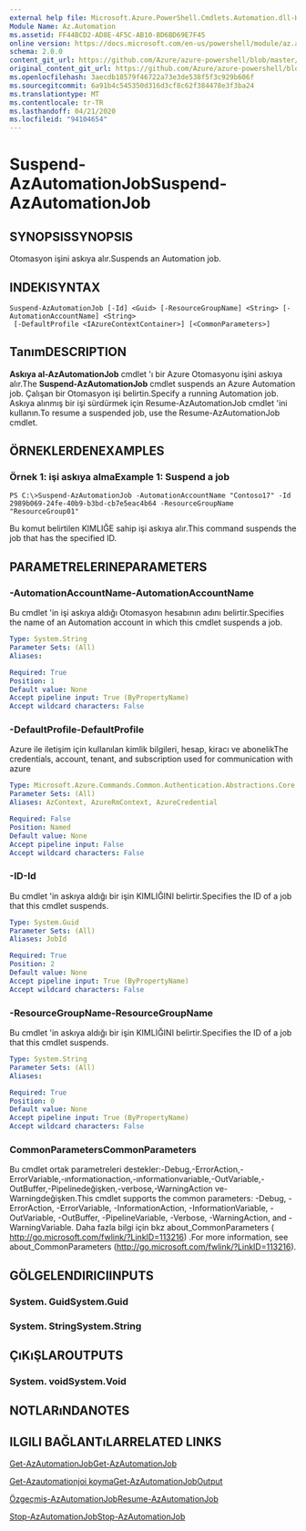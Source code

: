 ```yaml
---
external help file: Microsoft.Azure.PowerShell.Cmdlets.Automation.dll-Help.xml
Module Name: Az.Automation
ms.assetid: FF44BCD2-AD8E-4F5C-AB10-BD6BD69E7F45
online version: https://docs.microsoft.com/en-us/powershell/module/az.automation/suspend-azautomationjob
schema: 2.0.0
content_git_url: https://github.com/Azure/azure-powershell/blob/master/src/Automation/Automation/help/Suspend-AzAutomationJob.md
original_content_git_url: https://github.com/Azure/azure-powershell/blob/master/src/Automation/Automation/help/Suspend-AzAutomationJob.md
ms.openlocfilehash: 3aecdb18579f46722a73e3de538f5f3c929b606f
ms.sourcegitcommit: 6a91b4c545350d316d3cf8c62f384478e3f3ba24
ms.translationtype: MT
ms.contentlocale: tr-TR
ms.lasthandoff: 04/21/2020
ms.locfileid: "94104654"
---
```

# <span data-ttu-id="00918-101">Suspend-AzAutomationJob</span><span class="sxs-lookup"><span data-stu-id="00918-101">Suspend-AzAutomationJob</span></span>

## <span data-ttu-id="00918-102">SYNOPSIS</span><span class="sxs-lookup"><span data-stu-id="00918-102">SYNOPSIS</span></span>
<span data-ttu-id="00918-103">Otomasyon işini askıya alır.</span><span class="sxs-lookup"><span data-stu-id="00918-103">Suspends an Automation job.</span></span>

## <span data-ttu-id="00918-104">INDEKI</span><span class="sxs-lookup"><span data-stu-id="00918-104">SYNTAX</span></span>

```
Suspend-AzAutomationJob [-Id] <Guid> [-ResourceGroupName] <String> [-AutomationAccountName] <String>
 [-DefaultProfile <IAzureContextContainer>] [<CommonParameters>]
```

## <span data-ttu-id="00918-105">Tanım</span><span class="sxs-lookup"><span data-stu-id="00918-105">DESCRIPTION</span></span>
<span data-ttu-id="00918-106">**Askıya al-AzAutomationJob** cmdlet 'ı bir Azure Otomasyonu işini askıya alır.</span><span class="sxs-lookup"><span data-stu-id="00918-106">The **Suspend-AzAutomationJob** cmdlet suspends an Azure Automation job.</span></span>
<span data-ttu-id="00918-107">Çalışan bir Otomasyon işi belirtin.</span><span class="sxs-lookup"><span data-stu-id="00918-107">Specify a running Automation job.</span></span>
<span data-ttu-id="00918-108">Askıya alınmış bir işi sürdürmek için Resume-AzAutomationJob cmdlet 'ini kullanın.</span><span class="sxs-lookup"><span data-stu-id="00918-108">To resume a suspended job, use the Resume-AzAutomationJob cmdlet.</span></span>

## <span data-ttu-id="00918-109">ÖRNEKLERDEN</span><span class="sxs-lookup"><span data-stu-id="00918-109">EXAMPLES</span></span>

### <span data-ttu-id="00918-110">Örnek 1: işi askıya alma</span><span class="sxs-lookup"><span data-stu-id="00918-110">Example 1: Suspend a job</span></span>
```
PS C:\>Suspend-AzAutomationJob -AutomationAccountName "Contoso17" -Id 2989b069-24fe-40b9-b3bd-cb7e5eac4b64 -ResourceGroupName "ResourceGroup01"
```

<span data-ttu-id="00918-111">Bu komut belirtilen KIMLIĞE sahip işi askıya alır.</span><span class="sxs-lookup"><span data-stu-id="00918-111">This command suspends the job that has the specified ID.</span></span>

## <span data-ttu-id="00918-112">PARAMETRELERINE</span><span class="sxs-lookup"><span data-stu-id="00918-112">PARAMETERS</span></span>

### <span data-ttu-id="00918-113">-AutomationAccountName</span><span class="sxs-lookup"><span data-stu-id="00918-113">-AutomationAccountName</span></span>
<span data-ttu-id="00918-114">Bu cmdlet 'in işi askıya aldığı Otomasyon hesabının adını belirtir.</span><span class="sxs-lookup"><span data-stu-id="00918-114">Specifies the name of an Automation account in which this cmdlet suspends a job.</span></span>

```yaml
Type: System.String
Parameter Sets: (All)
Aliases:

Required: True
Position: 1
Default value: None
Accept pipeline input: True (ByPropertyName)
Accept wildcard characters: False
```

### <span data-ttu-id="00918-115">-DefaultProfile</span><span class="sxs-lookup"><span data-stu-id="00918-115">-DefaultProfile</span></span>
<span data-ttu-id="00918-116">Azure ile iletişim için kullanılan kimlik bilgileri, hesap, kiracı ve abonelik</span><span class="sxs-lookup"><span data-stu-id="00918-116">The credentials, account, tenant, and subscription used for communication with azure</span></span>

```yaml
Type: Microsoft.Azure.Commands.Common.Authentication.Abstractions.Core.IAzureContextContainer
Parameter Sets: (All)
Aliases: AzContext, AzureRmContext, AzureCredential

Required: False
Position: Named
Default value: None
Accept pipeline input: False
Accept wildcard characters: False
```

### <span data-ttu-id="00918-117">-ID</span><span class="sxs-lookup"><span data-stu-id="00918-117">-Id</span></span>
<span data-ttu-id="00918-118">Bu cmdlet 'in askıya aldığı bir işin KIMLIĞINI belirtir.</span><span class="sxs-lookup"><span data-stu-id="00918-118">Specifies the ID of a job that this cmdlet suspends.</span></span>

```yaml
Type: System.Guid
Parameter Sets: (All)
Aliases: JobId

Required: True
Position: 2
Default value: None
Accept pipeline input: True (ByPropertyName)
Accept wildcard characters: False
```

### <span data-ttu-id="00918-119">-ResourceGroupName</span><span class="sxs-lookup"><span data-stu-id="00918-119">-ResourceGroupName</span></span>
<span data-ttu-id="00918-120">Bu cmdlet 'in askıya aldığı bir işin KIMLIĞINI belirtir.</span><span class="sxs-lookup"><span data-stu-id="00918-120">Specifies the ID of a job that this cmdlet suspends.</span></span>

```yaml
Type: System.String
Parameter Sets: (All)
Aliases:

Required: True
Position: 0
Default value: None
Accept pipeline input: True (ByPropertyName)
Accept wildcard characters: False
```

### <span data-ttu-id="00918-121">CommonParameters</span><span class="sxs-lookup"><span data-stu-id="00918-121">CommonParameters</span></span>
<span data-ttu-id="00918-122">Bu cmdlet ortak parametreleri destekler:-Debug,-ErrorAction,-ErrorVariable,-ınformationaction,-ınformationvariable,-OutVariable,-OutBuffer,-Pipelinedeğişken,-verbose,-WarningAction ve-Warningdeğişken.</span><span class="sxs-lookup"><span data-stu-id="00918-122">This cmdlet supports the common parameters: -Debug, -ErrorAction, -ErrorVariable, -InformationAction, -InformationVariable, -OutVariable, -OutBuffer, -PipelineVariable, -Verbose, -WarningAction, and -WarningVariable.</span></span> <span data-ttu-id="00918-123">Daha fazla bilgi için bkz about_CommonParameters ( http://go.microsoft.com/fwlink/?LinkID=113216) .</span><span class="sxs-lookup"><span data-stu-id="00918-123">For more information, see about_CommonParameters (http://go.microsoft.com/fwlink/?LinkID=113216).</span></span>

## <span data-ttu-id="00918-124">GÖLGELENDIRICI</span><span class="sxs-lookup"><span data-stu-id="00918-124">INPUTS</span></span>

### <span data-ttu-id="00918-125">System. Guid</span><span class="sxs-lookup"><span data-stu-id="00918-125">System.Guid</span></span>

### <span data-ttu-id="00918-126">System. String</span><span class="sxs-lookup"><span data-stu-id="00918-126">System.String</span></span>

## <span data-ttu-id="00918-127">ÇıKıŞLAR</span><span class="sxs-lookup"><span data-stu-id="00918-127">OUTPUTS</span></span>

### <span data-ttu-id="00918-128">System. void</span><span class="sxs-lookup"><span data-stu-id="00918-128">System.Void</span></span>

## <span data-ttu-id="00918-129">NOTLARıNDA</span><span class="sxs-lookup"><span data-stu-id="00918-129">NOTES</span></span>

## <span data-ttu-id="00918-130">ILGILI BAĞLANTıLAR</span><span class="sxs-lookup"><span data-stu-id="00918-130">RELATED LINKS</span></span>

[<span data-ttu-id="00918-131">Get-AzAutomationJob</span><span class="sxs-lookup"><span data-stu-id="00918-131">Get-AzAutomationJob</span></span>](./Get-AzAutomationJob.md)

[<span data-ttu-id="00918-132">Get-Azautomationjoi koyma</span><span class="sxs-lookup"><span data-stu-id="00918-132">Get-AzAutomationJobOutput</span></span>](./Get-AzAutomationJobOutput.md)

[<span data-ttu-id="00918-133">Özgeçmiş-AzAutomationJob</span><span class="sxs-lookup"><span data-stu-id="00918-133">Resume-AzAutomationJob</span></span>](./Resume-AzAutomationJob.md)

[<span data-ttu-id="00918-134">Stop-AzAutomationJob</span><span class="sxs-lookup"><span data-stu-id="00918-134">Stop-AzAutomationJob</span></span>](./Stop-AzAutomationJob.md)


